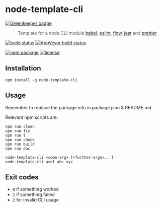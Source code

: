 # node-template-cli

[![Greenkeeper badge](https://badges.greenkeeper.io/jeysal/node-template-cli.svg)](https://greenkeeper.io/)

> Template for a node CLI module
> [babel](https://babeljs.io/),
> [eslint](http://eslint.org/),
> [flow](https://flow.org/),
> [jest](https://facebook.github.io/jest/) and
> [prettier](https://github.com/prettier/prettier)

[![build status](https://img.shields.io/travis/jeysal/node-template-cli.svg?style=flat-square)](https://travis-ci.org/jeysal/node-template-cli)
[![AppVeyor build status](https://img.shields.io/appveyor/ci/jeysal/node-template-cli.svg?style=flat-square&label=windows+build)](https://ci.appveyor.com/project/jeysal/node-template-cli)

[![npm package](https://img.shields.io/npm/v/node-template-cli.svg?style=flat-square)](https://www.npmjs.com/package/node-template-cli)
[![license](https://img.shields.io/github/license/jeysal/node-template-cli.svg?style=flat-square)](https://github.com/jeysal/node-template-cli/blob/master/LICENSE)

## Installation

    npm install -g node-template-cli

## Usage

Remember to replace the package info in package.json & README.md.

Relevant npm scripts are:

```
npm run clean
npm run fix
npm run t
npm run check
npm run build
npm run doc
```

```
node-template-cli <some-arg> [<further-args>...]
node-template-cli asdf abc xyz
```

## Exit codes

* `0` if something worked
* `1` if something failed
* `2` for invalid CLI usage
